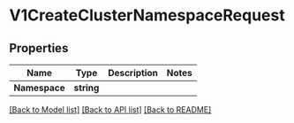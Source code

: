 # V1CreateClusterNamespaceRequest

## Properties

Name | Type | Description | Notes
------------ | ------------- | ------------- | -------------
**Namespace** | **string** |  | 

[[Back to Model list]](../README.md#documentation-for-models) [[Back to API list]](../README.md#documentation-for-api-endpoints) [[Back to README]](../README.md)


